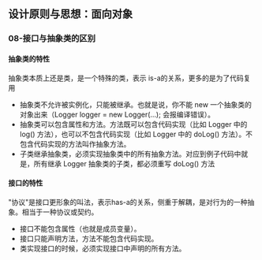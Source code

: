 ## 设计原则与思想：面向对象

### 08-接口与抽象类的区别

#### 抽象类的特性
抽象类本质上还是类，是一个特殊的类，表示 is-a的关系，更多的是为了代码复用
    
 - 抽象类不允许被实例化，只能被继承。也就是说，你不能 new 一个抽象类的对象出来（Logger logger = new Logger(…); 会报编译错误）。
 - 抽象类可以包含属性和方法。方法既可以包含代码实现（比如 Logger 中的 log() 方法），也可以不包含代码实现（比如 Logger 中的 doLog() 方法）。不包含代码实现的方法叫作抽象方法。
 - 子类继承抽象类，必须实现抽象类中的所有抽象方法。对应到例子代码中就是，所有继承 Logger 抽象类的子类，都必须重写 doLog() 方法
 
#### 接口的特性
"协议"是接口更形象的叫法，表示has-a的关系，侧重于解耦，是对行为的一种抽象。相当于一种协议或契约。
 
 - 接口不能包含属性（也就是成员变量）。
 - 接口只能声明方法，方法不能包含代码实现。
 - 类实现接口的时候，必须实现接口中声明的所有方法。